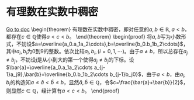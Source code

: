 # 有理数在实数中稠密

[Go to doc](https://leanprover-community.github.io/mathlib4_docs/find/?pattern=dense_irrational#doc)
\begin{theorem}
有理数在实数中稠密，即对任意的$a,b\in\mathbb{R},a<b$，都存在$c\in\mathbb{Q}$使得$a<c<b$。
\end{theorem}
\begin{proof}
将$a,b$写为小数形式，不妨设$a=\overline{a_0.a_1a_2\cdots},b=\overline{b_0.b_1b_2\cdots}$，其中$a_i,b_i$为$0$到$9$的整数。依次比较$a_i,b_i,(i=0,1,\cdots)$。由于$a\neq b$，所以总存在$a_j\neq b_j$，不妨设$j$是从小到大的第一个使得$a_j\neq b_j$的下标。设$\bar{a}=\overline{a_0.a_1a_2\cdots a_{j-1}a_j9},\bar{b}=\overline{b_0.b_1b_2\cdots b_{j-1}b_j0}$，由于$a<b$，由$a_i,b_i$的构造知$a\le\bar{a}<\bar{b}\le b$，显然$\bar{a},\bar{b}\in\mathbb{Q}$，令$c=\frac{\bar{a}+\bar{b}}{2}$，则显然$c\in\mathbb{Q}$，经计算有$a<c<b$。
\end{proof}
